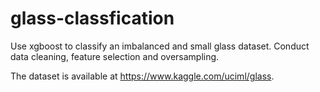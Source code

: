 # glass-classfication
Use xgboost to classify an imbalanced and small glass dataset. Conduct data cleaning, feature selection and oversampling.

The dataset is available at https://www.kaggle.com/uciml/glass.

